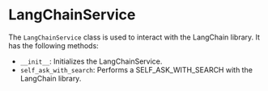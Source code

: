 # LangChainService

The `LangChainService` class is used to interact with the LangChain library. It has the following methods:

- `__init__`: Initializes the LangChainService.
- `self_ask_with_search`: Performs a SELF_ASK_WITH_SEARCH with the LangChain library.
